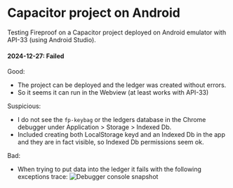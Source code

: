 # Capacitor project on Android

Testing Fireproof on a Capacitor project deployed on Android emulator 
with API-33 (using Android Studio).

#### 2024-12-27: Failed  

Good:
- The project can be deployed and the ledger was created without errors.
- So it seems it can run in the Webview (at least works with API-33)

Suspicious:
- I do not see the `fp-keybag` or the ledgers database in the Chrome debugger 
  under Application > Storage > Indexed Db.
- Included creating both LocalStorage keyd and an Indexed Db in the app and 
  they are in fact visible, so Indexed Db permissions seem ok.  

Bad:
- When trying to put data into the ledger it fails with the following 
  exceptions trace:
  ![Debugger console snapshot](./Selección_127.png)

